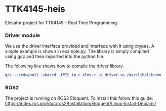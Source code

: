 # TTK4145-heis
Elevator project for TTK4145 - Real Time Programming

### Driver module
We use the driver interface provided and interface with it using ctypes.
A simple example is shown in example.py. The library is simply compiled using gcc
and then imported into the python file.

The following line shows how to compile the driver library.

``` cmake
gcc --std=gnu11 -shared -fPIC io.c elev.c -o driver.so /usr/lib/libcomedi.so
```

### ROS2
The project is running on ROS2 Eloquent. To install this follow this guide:
https://index.ros.org/doc/ros2/Installation/Eloquent/Linux-Install-Debians/
